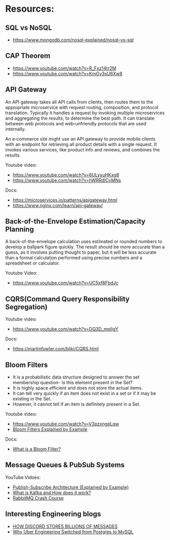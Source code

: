 # Resources:

## SQL vs NoSQL
- https://www.mongodb.com/nosql-explained/nosql-vs-sql

## CAP Theorem
- https://www.youtube.com/watch?v=R_Fxz14tr2M
- https://www.youtube.com/watch?v=KmGy3sU6Xw8

## API Gateway

An API gateway takes all API calls from clients, then routes them to the appropriate microservice with request routing, composition, and protocol translation. Typically it handles a request by invoking multiple microservices and aggregating the results, to determine the best path. It can translate between web protocols and web‑unfriendly protocols that are used internally.

An e‑commerce site might use an API gateway to provide mobile clients with an endpoint for retrieving all product details with a single request. It invokes various services, like product info and reviews, and combines the results.

Youtube video:
- https://www.youtube.com/watch?v=6ULyxuHKxg8
- https://www.youtube.com/watch?v=hWRRdICvMNs

Docs:
- https://microservices.io/patterns/apigateway.html
- https://www.nginx.com/learn/api-gateway/


## Back-of-the-Envelope Estimation/Capacity Planning

A back-of-the-envelope calculation uses estimated or rounded numbers to develop a ballpark figure quickly. The result should be more accurate than a guess, as it involves putting thought to paper, but it will be less accurate than a formal calculation performed using precise numbers and a spreadsheet or calculator.

Youtube Video:

- https://www.youtube.com/watch?v=UC5xf8FbdJc


## CQRS(Command Query Responsibility Segregation)

Youtube video:
- https://www.youtube.com/watch?v=DQ3D_mplIgY

Docs:
- https://martinfowler.com/bliki/CQRS.html

## Bloom Filters

- It is a probabilistic data structure designed to answer the set membership question- Is this element present in the Set?
- It is highly space efficient and does not store the actual items.
- It can tell very quickly if an item does not exist in a set or if it may be existing in the Set.
- However, it cannot tell if an item is definitely present in a Set.

Youtube video:
- https://www.youtube.com/watch?v=V3pzxngeLqw
- [Bloom Filters Explained by Example](https://www.youtube.com/watch?v=gBygn3cVP80)

Docs:
- [What is a Bloom Filter?](https://www.educative.io/answers/what-is-a-bloom-filter)

## Message Queues & PubSub Systems

YouTube Vidoes:
- [Publish-Subscribe Architecture (Explained by Example)](https://www.youtube.com/watch?v=O1PgqUqZKTA)
- [What is Kafka and How does it work?](https://www.youtube.com/watch?v=LN_HcJVbySw)
- [RabbitMQ Crash Course](https://www.youtube.com/watch?v=Cie5v59mrTg)

## Interesting Engineering blogs

- [HOW DISCORD STORES BILLIONS OF MESSAGES](https://discord.com/blog/how-discord-stores-billions-of-messages)
- [Why Uber Engineering Switched from Postgres to MySQL](https://www.uber.com/blog/postgres-to-mysql-migration/)
